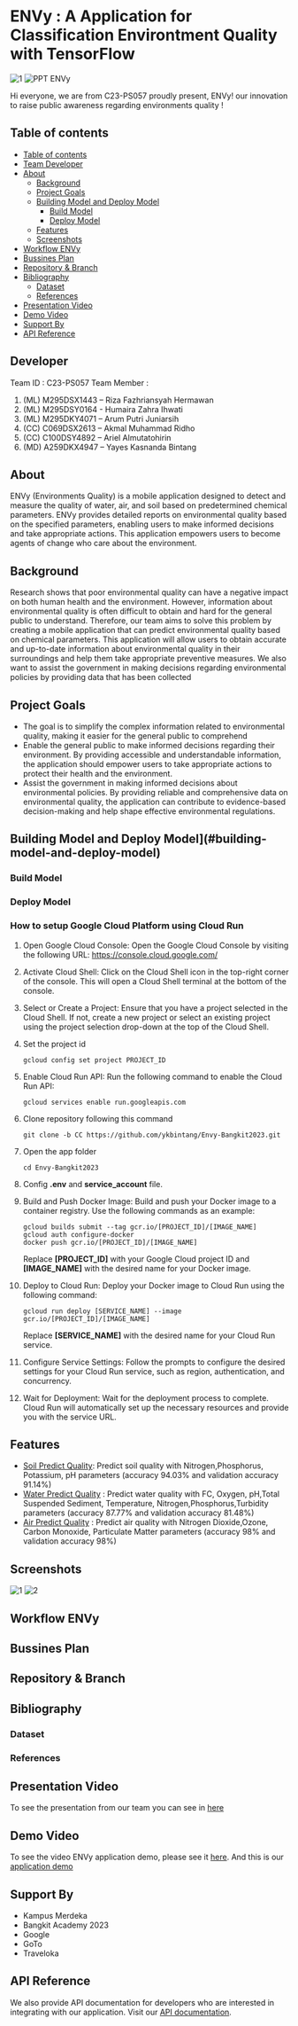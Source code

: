 #  ****ENVy : A Application for Classification Environtment Quality with TensorFlow****
![1](https://github.com/ykbintang/Groco_Corn-plant-disease-detection-system/assets/126853793/53de9f07-a252-45f8-824f-42ce8212bae3)
![PPT ENVy](https://github.com/ykbintang/Groco_Corn-plant-disease-detection-system/assets/126853793/6ca03539-f3df-466e-b20f-bc35d74a89ae)

Hi everyone, we are from C23-PS057  proudly present, ENVy!
our innovation to raise public awareness regarding environments quality !

## Table of contents

- [Table of contents](#table-of-contents)
- [Team Developer](#developer)
- [About](#about)
     - [Background](#background)
     - [Project Goals](#project-goals)
     - [Building Model and Deploy Model](#building-model-and-deploy-model)
        - [Build Model](#build-model)
        - [Deploy Model](#deploy-model)
     - [Features](#features)
     - [Screenshots](#screenshots)
- [Workflow ENVy](#workflow-envy)
- [Bussines Plan](#bussines-plan)
- [Repository & Branch](#repository-&-branch)
- [Bibliography](#bibliography)
     - [Dataset](#dataset)
     - [References](#references)
- [Presentation Video](#presentation-video)
- [Demo Video](#demo-video)
- [Support By](#support-by)
- [API Reference](#api-reference)

## Developer
Team ID : C23-PS057 
Team Member :
1. (ML) M295DSX1443 – Riza Fazhriansyah Hermawan 
2. (ML) M295DSY0164 - Humaira Zahra Ihwati 
3. (ML)  M295DKY4071 – Arum Putri Juniarsih 
4. (CC) C069DSX2613 – Akmal Muhammad Ridho 
5. (CC) C100DSY4892 – Ariel Almutatohirin 
6. (MD) A259DKX4947 – Yayes Kasnanda Bintang
   
## About
ENVy (Environments Quality) is a mobile application designed to detect and measure the quality of water, air, and soil based on predetermined chemical parameters. ENVy provides detailed reports on environmental quality based on the specified parameters, enabling users to make informed decisions and take appropriate actions. This application empowers users to become agents of change who care about the environment.

## Background
Research shows that poor environmental quality can have a negative impact on both human health and the environment. However, information about environmental quality is often difficult to obtain and hard for the general public to understand. Therefore, our team aims to solve this problem by creating a mobile application that can predict environmental quality based on chemical parameters. This application will allow users to obtain accurate and up-to-date information about environmental quality in their surroundings and help them take appropriate preventive measures. We also want to assist the government in making decisions regarding environmental policies by providing data that has been collected

## Project Goals
- The goal is to simplify the complex information related to environmental quality, making it easier for the general public to comprehend
- Enable the general public to make informed decisions regarding their environment. By providing accessible and understandable information,
the application should empower users to take appropriate actions to
protect their health and the environment.
- Assist the government in making informed decisions about environmental
policies. By providing reliable and comprehensive data on environmental
quality, the application can contribute to evidence-based decision-making
and help shape effective environmental regulations.

## Building Model and Deploy Model](#building-model-and-deploy-model)

### Build Model

### Deploy Model
### How to setup Google Cloud Platform using Cloud Run
1. Open Google Cloud Console: Open the Google Cloud Console by visiting the following URL: https://console.cloud.google.com/

2. Activate Cloud Shell: Click on the Cloud Shell icon in the top-right corner of the console. This will open a Cloud Shell terminal at the bottom of the console.

3. Select or Create a Project: Ensure that you have a project selected in the Cloud Shell. If not, create a new project or select an   existing project using the project selection drop-down at the top of the Cloud Shell.

4. Set the project id
   ```
   gcloud config set project PROJECT_ID
   ```
5. Enable Cloud Run API: Run the following command to enable the Cloud Run API:
   ``` 
   gcloud services enable run.googleapis.com
   ```
6. Clone repository following this command
   ```
   git clone -b CC https://github.com/ykbintang/Envy-Bangkit2023.git
   ```
7. Open the app folder
   ```
   cd Envy-Bangkit2023
   ```
8. Config **.env** and **service_account** file.

9. Build and Push Docker Image: Build and push your Docker image to a container registry. Use the following commands as an example:
   ```
   gcloud builds submit --tag gcr.io/[PROJECT_ID]/[IMAGE_NAME]
   gcloud auth configure-docker
   docker push gcr.io/[PROJECT_ID]/[IMAGE_NAME]
   ```
   Replace **[PROJECT_ID]** with your Google Cloud project ID and **[IMAGE_NAME]** with the desired name for your Docker image.
 
10. Deploy to Cloud Run: Deploy your Docker image to Cloud Run using the following command:
    ```
    gcloud run deploy [SERVICE_NAME] --image gcr.io/[PROJECT_ID]/[IMAGE_NAME]
    ```
    Replace **[SERVICE_NAME]** with the desired name for your Cloud Run service.
   
11. Configure Service Settings: Follow the prompts to configure the desired settings for your Cloud Run service, such as region, authentication, and concurrency.

12. Wait for Deployment: Wait for the deployment process to complete. Cloud Run will automatically set up the necessary resources and provide you with the service URL.

## Features
  - [Soil Predict Quality](https://colab.research.google.com/drive/1ePbPR4LnEpe2FCwHuwFDZhwKMnxiz2Fw?usp=drive_link): Predict soil quality with Nitrogen,Phosphorus, Potassium, pH parameters (accuracy 94.03% and validation accuracy 91.14%)
  - [Water Predict Quality](https://colab.research.google.com/drive/19MmQ6BhpWw09TwLgfmosaj2tB80bjAg1?usp=drive_link) : Predict water quality with FC, Oxygen, pH,Total Suspended Sediment, Temperature, Nitrogen,Phosphorus,Turbidity parameters (accuracy 87.77% and validation accuracy 81.48%)
  - [Air Predict Quality](https://colab.research.google.com/drive/17gD6_P7ClBwBsklMLaXzZ-QMBHeKwxyG?usp=drive_link)   : Predict air quality with Nitrogen     Dioxide,Ozone, Carbon Monoxide, Particulate Matter parameters (accuracy 98% and validation accuracy 98%)

## Screenshots
![1](https://github.com/ykbintang/Envy-Bangkit2023/assets/126853793/2a448379-b9f7-4a18-8fc4-d8822ee80fb4)
![2](https://github.com/ykbintang/Envy-Bangkit2023/assets/126853793/8f172509-36f1-467f-b993-9d31383c89a3)

## Workflow ENVy

## Bussines Plan

## Repository & Branch

## Bibliography

### Dataset

### References

## Presentation Video
To see the presentation from our team you can see in [here](https://youtu.be/U66PEWyMAVc) 

## Demo Video
To see the video ENVy application demo, please see it [here](https://youtu.be/k7WVqg96EsE). And this is our [application demo](https://drive.google.com/file/d/1-cupzojoiS6rcPTpDWw2Za_UTSVmtFtn/view?usp=sharing)

## Support By
- Kampus Merdeka
- Bangkit Academy 2023
- Google
- GoTo
- Traveloka

## API Reference
We also provide API documentation for developers who are interested in integrating with our application. Visit our [API documentation](https://crossroads-mbd2rndo6a-et.a.run.app/docs).




